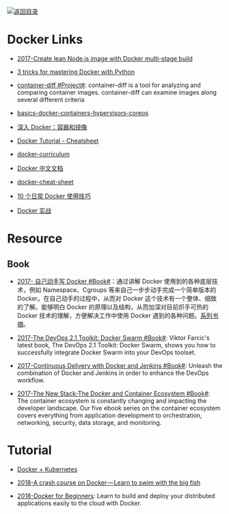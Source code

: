 [![返回目录](https://user-images.githubusercontent.com/5803001/38079637-ff0abcf0-3371-11e8-9b76-ad651620afc7.jpg)](https://github.com/wxyyxc1992/Awesome-Links)

# Docker Links

* [2017-Create lean Node.js image with Docker multi-stage build](https://codefresh.io/blog/node_docker_multistage/)

* [3 tricks for mastering Docker with Python](https://hackernoon.com/3-tricks-for-mastering-docker-with-python-99876412348d?source=reading_list---------6-1---------)

* [container-diff #Project#](https://github.com/GoogleCloudPlatform/container-diff): container-diff is a tool for analyzing and comparing container images. container-diff can examine images along several different criteria

- [basics-docker-containers-hypervisors-coreos](http://etherealmind.com/basics-docker-containers-hypervisors-coreos/)

- [深入 Docker：容器和镜像](http://segmentfault.com/a/1190000002766882)

- [Docker Tutorial - Cheatsheet](https://gist.github.com/botchagalupe/53695f50eebbd3eaa9aa)

- [docker-curriculum](https://github.com/prakhar1989/docker-curriculum)

- [Docker 中文文档](https://github.com/widuu/chinese_docker)

* [docker-cheat-sheet](https://github.com/wsargent/docker-cheat-sheet#images)

* [10 个日常 Docker 使用技巧](https://xiequan.info/10%E4%B8%AA%E6%97%A5%E5%B8%B8%E4%BD%BF%E7%94%A8docker%E4%BD%BF%E7%94%A8%E6%8A%80%E5%B7%A7/)

- [Docker 实战](http://dockerpool.com/static/books/docker_practice/introduction/README.html)

# Resource

## Book

* [2017- 自己动手写 Docker #Book#](http://www.phei.com.cn/module/goods/wssd_content.jsp?bookid=50014)：通过讲解 Docker 使用到的各种底层技术，例如 Namespace、Cgroups 等来自己一步步动手完成一个简单版本的 Docker。在自己动手的过程中，从而对 Docker 这个技术有一个整体、细致的了解。能够明白 Docker 的原理以及结构，从而加深对目前炽手可热的 Docker 技术的理解，方便解决工作中使用 Docker 遇到的各种问题。[系列书摘](https://yq.aliyun.com/articles/64928)。

* [2017-The DevOps 2.1 Toolkit: Docker Swarm #Book#](https://parg.co/bjC): Viktor Farcic's latest book, The DevOps 2.1 Toolkit: Docker Swarm, shows you how to successfully integrate Docker Swarm into your DevOps toolset.

* [2017-Continuous Delivery with Docker and Jenkins #Book#](https://parg.co/UrV): Unleash the combination of Docker and Jenkins in order to enhance the DevOps workflow.

* [2017-The New Stack-The Docker and Container Ecosystem #Book#](https://thenewstack.io/ebooks/): The container ecosystem is constantly changing and impacting the developer landscape. Our five ebook series on the container ecosystem covers everything from application development to orchestration, networking, security, data storage, and monitoring.

# Tutorial

* [Docker + Kubernetes](https://parg.co/UVt)

* [2018-A crash course on Docker — Learn to swim with the big fish](https://parg.co/UvP)

* [2018-Docker for Beginners](https://docker-curriculum.com/): Learn to build and deploy your distributed applications easily to the cloud with Docker.
